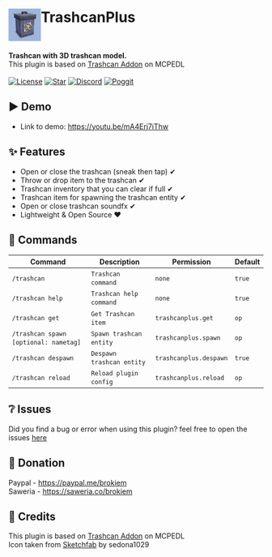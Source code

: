 <h1>TrashcanPlus<img src="assets/icon.png" height="64" width="64" align="left" alt=""></h1><br>

<b>Trashcan with 3D trashcan model.</b><br>
This plugin is based on [Trashcan Addon](https://mcpedl.com/trashcan-addon/) on MCPEDL<br><br>
[![License](https://img.shields.io/github/license/brokiem/Trashcan)](https://github.com/brokiem/Trashcan)
[![Star](https://img.shields.io/github/stars/brokiem/Trashcan)](https://github.com/brokiem/Trashcan/stargazers)
[![Discord](https://img.shields.io/discord/830063409000087612?color=7389D8&label=discord)](https://discord.com/invite/jy6abSrjhQ)
[![Poggit](https://poggit.pmmp.io/shield.dl.total/TrashcanPlus)](https://poggit.pmmp.io/p/TrashcanPlus)

## ▶ Demo
- Link to demo: https://youtu.be/mA4Erj7iThw

## ✨ Features

- Open or close the trashcan (sneak then tap) ✔
- Throw or drop item to the trashcan ✔
- Trashcan inventory that you can clear if full ✔
- Trashcan item for spawning the trashcan entity ✔
- Open or close trashcan soundfx ✔
- Lightweight & Open Source ❤

## 💬 Commands

| Command                                   | Description                   | Permission                 | Default    |
|-------------------------------------------|-------------------------------|----------------------------|------------|
| ```/trashcan```                           | ```Trashcan command```        | ```none```                 | ```true``` |
| ```/trashcan help```                      | ```Trashcan help command```   | ```none```                 | ```true``` |
| ```/trashcan get```                       | ```Get Trashcan item```       | ```trashcanplus.get```     | ```op```   |
| ```/trashcan spawn [optional: nametag]``` | ```Spawn trashcan entity```   | ```trashcanplus.spawn```   | ```op```   |
| ```/trashcan despawn```                   | ```Despawn trashcan entity``` | ```trashcanplus.despawn``` | ```true``` |
| ```/trashcan reload```                    | ```Reload plugin config```    | ```trashcanplus.reload```  | ```op```   |

## ❔ Issues

Did you find a bug or error when using this plugin? feel free to open the
issues [here](https://github.com/brokiem/Trashcan/issues/new)

## 👑 Donation

Paypal - https://paypal.me/brokiem <br>
Saweria - https://saweria.co/brokiem

## 🌟 Credits

This plugin is based on [Trashcan Addon](https://mcpedl.com/trashcan-addon/) on MCPEDL<br>
Icon taken from [Sketchfab](https://sketchfab.com/3d-models/trash-can-minecraft-831dd489b8044ba8bb77f0ca253dcfde) by
sedona1029

